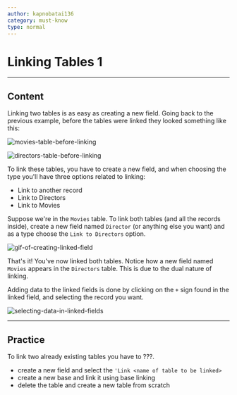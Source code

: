 ```yaml
---
author: kapnobatai136
category: must-know
type: normal
---
```


# Linking Tables 1


---

## Content

Linking two tables is as easy as creating a new field. Going back to the previous example, before the tables were linked they looked something like this:

![movies-table-before-linking](https://img.enkipro.com/2884bdf4823e64b335dad7a5e3b7527b.png)

![directors-table-before-linking](https://img.enkipro.com/1a0a65a1c575c0b6d6423ef33c347e64.png)

To link these tables, you have to create a new field, and when choosing the type you'll have three options related to linking:

- Link to another record
- Link to Directors
- Link to Movies

Suppose we're in the `Movies` table. To link both tables (and all the records inside), create a new field named `Director` (or anything else you want) and as a type choose the `Link to Directors` option. 

![gif-of-creating-linked-field](https://img.enkipro.com/2e7a9eac1f56f6414a7f542169866849.gif)

That's it! You've now linked both tables. Notice how a new field named `Movies` appears in the `Directors` table. This is due to the dual nature of linking.

Adding data to the linked fields is done by clicking on the `+` sign found in the linked field, and selecting the record you want.

![selecting-data-in-linked-fields](https://img.enkipro.com/9d304af19f846ad4767aae26f36e5f5d.gif)


---

## Practice

To link two already existing tables you have to ???.

- create a new field and select the `'Link <name of table to be linked>`
- create a new base and link it using base linking
- delete the table and create a new table from scratch
 
